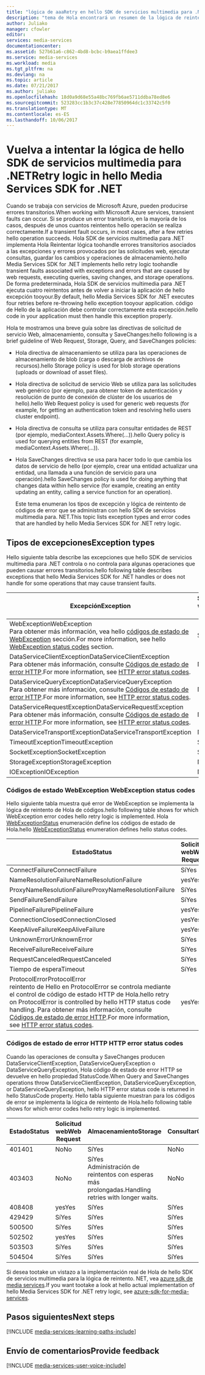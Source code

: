 ```yaml
---
title: "lógica de aaaRetry en hello SDK de servicios multimedia para .NET | Documentos de Microsoft"
description: "tema de Hola encontrará un resumen de la lógica de reintento en hello SDK de servicios multimedia para. NET."
author: Juliako
manager: cfowler
editor: 
services: media-services
documentationcenter: 
ms.assetid: 527b61a6-c862-4bd8-bcbc-b9aea1ffdee3
ms.service: media-services
ms.workload: media
ms.tgt_pltfrm: na
ms.devlang: na
ms.topic: article
ms.date: 07/21/2017
ms.author: juliako
ms.openlocfilehash: 18d0a9d68e55a48bc769fb6ae5711ddba78ed8e6
ms.sourcegitcommit: 523283cc1b3c37c428e77850964dc1c33742c5f0
ms.translationtype: MT
ms.contentlocale: es-ES
ms.lasthandoff: 10/06/2017
---
```

# <a name="retry-logic-in-hello-media-services-sdk-for-net"></a><span data-ttu-id="23529-103">Vuelva a intentar la lógica de hello SDK de servicios multimedia para .NET</span><span class="sxs-lookup"><span data-stu-id="23529-103">Retry logic in hello Media Services SDK for .NET</span></span>
<span data-ttu-id="23529-104">Cuando se trabaja con servicios de Microsoft Azure, pueden producirse errores transitorios.</span><span class="sxs-lookup"><span data-stu-id="23529-104">When working with Microsoft Azure services, transient faults can occur.</span></span> <span data-ttu-id="23529-105">Si se produce un error transitorio, en la mayoría de los casos, después de unos cuantos reintentos hello operación se realiza correctamente.</span><span class="sxs-lookup"><span data-stu-id="23529-105">If a transient fault occurs, in most cases, after a few retries hello operation succeeds.</span></span> <span data-ttu-id="23529-106">Hola SDK de servicios multimedia para .NET implementa Hola Reintentar lógica toohandle errores transitorios asociados a las excepciones y errores provocados por las solicitudes web, ejecutar consultas, guardar los cambios y operaciones de almacenamiento.</span><span class="sxs-lookup"><span data-stu-id="23529-106">hello Media Services SDK for .NET implements hello retry logic toohandle transient faults associated with exceptions and errors that are caused by web requests, executing queries, saving changes, and storage operations.</span></span>  <span data-ttu-id="23529-107">De forma predeterminada, Hola SDK de servicios multimedia para .NET ejecuta cuatro reintentos antes de volver a iniciar la aplicación de hello excepción tooyour.</span><span class="sxs-lookup"><span data-stu-id="23529-107">By default, hello Media Services SDK for .NET executes four retries before re-throwing hello exception tooyour application.</span></span> <span data-ttu-id="23529-108">código de Hello de la aplicación debe controlar correctamente esta excepción.</span><span class="sxs-lookup"><span data-stu-id="23529-108">hello code in your application must then handle this exception properly.</span></span>  

 <span data-ttu-id="23529-109">Hola te mostramos una breve guía sobre las directivas de solicitud de servicio Web, almacenamiento, consulta y SaveChanges:</span><span class="sxs-lookup"><span data-stu-id="23529-109">hello following is a brief guideline of Web Request, Storage, Query, and SaveChanges policies:</span></span>  

* <span data-ttu-id="23529-110">Hola directiva de almacenamiento se utiliza para las operaciones de almacenamiento de blob (carga o descarga de archivos de recursos).</span><span class="sxs-lookup"><span data-stu-id="23529-110">hello Storage policy is used for blob storage operations (uploads or download of asset files).</span></span>  
* <span data-ttu-id="23529-111">Hola directiva de solicitud de servicio Web se utiliza para las solicitudes web genérico (por ejemplo, para obtener token de autenticación y resolución de punto de conexión de clúster de los usuarios de hello).</span><span class="sxs-lookup"><span data-stu-id="23529-111">hello Web Request policy is used for generic web requests (for example, for getting an authentication token and resolving hello users cluster endpoint).</span></span>  
* <span data-ttu-id="23529-112">Hola directiva de consulta se utiliza para consultar entidades de REST (por ejemplo, mediaContext.Assets.Where(...)).</span><span class="sxs-lookup"><span data-stu-id="23529-112">hello Query policy is used for querying entities from REST (for example, mediaContext.Assets.Where(…)).</span></span>  
* <span data-ttu-id="23529-113">Hola SaveChanges directiva se usa para hacer todo lo que cambia los datos de servicio de hello (por ejemplo, crear una entidad actualizar una entidad, una llamada a una función de servicio para una operación).</span><span class="sxs-lookup"><span data-stu-id="23529-113">hello SaveChanges policy is used for doing anything that changes data within hello service (for example, creating an entity updating an entity, calling a service function for an operation).</span></span>  
  
  <span data-ttu-id="23529-114">Este tema enumeran los tipos de excepción y lógica de reintento de códigos de error que se administran con hello SDK de servicios multimedia para. NET.</span><span class="sxs-lookup"><span data-stu-id="23529-114">This topic lists exception types and error codes that are handled by hello Media Services SDK for .NET retry logic.</span></span>  

## <a name="exception-types"></a><span data-ttu-id="23529-115">Tipos de excepciones</span><span class="sxs-lookup"><span data-stu-id="23529-115">Exception types</span></span>
<span data-ttu-id="23529-116">Hello siguiente tabla describe las excepciones que hello SDK de servicios multimedia para .NET controla o no controla para algunas operaciones que pueden causar errores transitorios.</span><span class="sxs-lookup"><span data-stu-id="23529-116">hello following table describes exceptions that hello Media Services SDK for .NET handles or does not handle for some operations that may cause transient faults.</span></span>  

| <span data-ttu-id="23529-117">Excepción</span><span class="sxs-lookup"><span data-stu-id="23529-117">Exception</span></span> | <span data-ttu-id="23529-118">Solicitud web</span><span class="sxs-lookup"><span data-stu-id="23529-118">Web Request</span></span> | <span data-ttu-id="23529-119">Almacenamiento</span><span class="sxs-lookup"><span data-stu-id="23529-119">Storage</span></span> | <span data-ttu-id="23529-120">Consultar</span><span class="sxs-lookup"><span data-stu-id="23529-120">Query</span></span> | <span data-ttu-id="23529-121">SaveChanges</span><span class="sxs-lookup"><span data-stu-id="23529-121">SaveChanges</span></span> |
| --- | --- | --- | --- | --- |
| <span data-ttu-id="23529-122">WebException</span><span class="sxs-lookup"><span data-stu-id="23529-122">WebException</span></span><br/><span data-ttu-id="23529-123">Para obtener más información, vea hello [códigos de estado de WebException](media-services-retry-logic-in-dotnet-sdk.md#WebExceptionStatus) sección.</span><span class="sxs-lookup"><span data-stu-id="23529-123">For more information, see hello [WebException status codes](media-services-retry-logic-in-dotnet-sdk.md#WebExceptionStatus) section.</span></span> |<span data-ttu-id="23529-124">Sí</span><span class="sxs-lookup"><span data-stu-id="23529-124">Yes</span></span> |<span data-ttu-id="23529-125">Sí</span><span class="sxs-lookup"><span data-stu-id="23529-125">Yes</span></span> |<span data-ttu-id="23529-126">Sí</span><span class="sxs-lookup"><span data-stu-id="23529-126">Yes</span></span> |<span data-ttu-id="23529-127">Sí</span><span class="sxs-lookup"><span data-stu-id="23529-127">Yes</span></span> |
| <span data-ttu-id="23529-128">DataServiceClientException</span><span class="sxs-lookup"><span data-stu-id="23529-128">DataServiceClientException</span></span><br/> <span data-ttu-id="23529-129">Para obtener más información, consulte [Códigos de estado de error HTTP](media-services-retry-logic-in-dotnet-sdk.md#HTTPStatusCode).</span><span class="sxs-lookup"><span data-stu-id="23529-129">For more information, see [HTTP error status codes](media-services-retry-logic-in-dotnet-sdk.md#HTTPStatusCode).</span></span> |<span data-ttu-id="23529-130">No</span><span class="sxs-lookup"><span data-stu-id="23529-130">No</span></span> |<span data-ttu-id="23529-131">Sí</span><span class="sxs-lookup"><span data-stu-id="23529-131">Yes</span></span> |<span data-ttu-id="23529-132">Sí</span><span class="sxs-lookup"><span data-stu-id="23529-132">Yes</span></span> |<span data-ttu-id="23529-133">Sí</span><span class="sxs-lookup"><span data-stu-id="23529-133">Yes</span></span> |
| <span data-ttu-id="23529-134">DataServiceQueryException</span><span class="sxs-lookup"><span data-stu-id="23529-134">DataServiceQueryException</span></span><br/> <span data-ttu-id="23529-135">Para obtener más información, consulte [Códigos de estado de error HTTP](media-services-retry-logic-in-dotnet-sdk.md#HTTPStatusCode).</span><span class="sxs-lookup"><span data-stu-id="23529-135">For more information, see [HTTP error status codes](media-services-retry-logic-in-dotnet-sdk.md#HTTPStatusCode).</span></span> |<span data-ttu-id="23529-136">No</span><span class="sxs-lookup"><span data-stu-id="23529-136">No</span></span> |<span data-ttu-id="23529-137">Sí</span><span class="sxs-lookup"><span data-stu-id="23529-137">Yes</span></span> |<span data-ttu-id="23529-138">Sí</span><span class="sxs-lookup"><span data-stu-id="23529-138">Yes</span></span> |<span data-ttu-id="23529-139">yes</span><span class="sxs-lookup"><span data-stu-id="23529-139">Yes</span></span> |
| <span data-ttu-id="23529-140">DataServiceRequestException</span><span class="sxs-lookup"><span data-stu-id="23529-140">DataServiceRequestException</span></span><br/> <span data-ttu-id="23529-141">Para obtener más información, consulte [Códigos de estado de error HTTP](media-services-retry-logic-in-dotnet-sdk.md#HTTPStatusCode).</span><span class="sxs-lookup"><span data-stu-id="23529-141">For more information, see [HTTP error status codes](media-services-retry-logic-in-dotnet-sdk.md#HTTPStatusCode).</span></span> |<span data-ttu-id="23529-142">No</span><span class="sxs-lookup"><span data-stu-id="23529-142">No</span></span> |<span data-ttu-id="23529-143">Sí</span><span class="sxs-lookup"><span data-stu-id="23529-143">Yes</span></span> |<span data-ttu-id="23529-144">Sí</span><span class="sxs-lookup"><span data-stu-id="23529-144">Yes</span></span> |<span data-ttu-id="23529-145">Sí</span><span class="sxs-lookup"><span data-stu-id="23529-145">Yes</span></span> |
| <span data-ttu-id="23529-146">DataServiceTransportException</span><span class="sxs-lookup"><span data-stu-id="23529-146">DataServiceTransportException</span></span> |<span data-ttu-id="23529-147">No</span><span class="sxs-lookup"><span data-stu-id="23529-147">No</span></span> |<span data-ttu-id="23529-148">No</span><span class="sxs-lookup"><span data-stu-id="23529-148">No</span></span> |<span data-ttu-id="23529-149">Sí</span><span class="sxs-lookup"><span data-stu-id="23529-149">Yes</span></span> |<span data-ttu-id="23529-150">Sí</span><span class="sxs-lookup"><span data-stu-id="23529-150">Yes</span></span> |
| <span data-ttu-id="23529-151">TimeoutException</span><span class="sxs-lookup"><span data-stu-id="23529-151">TimeoutException</span></span> |<span data-ttu-id="23529-152">Sí</span><span class="sxs-lookup"><span data-stu-id="23529-152">Yes</span></span> |<span data-ttu-id="23529-153">Sí</span><span class="sxs-lookup"><span data-stu-id="23529-153">Yes</span></span> |<span data-ttu-id="23529-154">Sí</span><span class="sxs-lookup"><span data-stu-id="23529-154">Yes</span></span> |<span data-ttu-id="23529-155">No</span><span class="sxs-lookup"><span data-stu-id="23529-155">No</span></span> |
| <span data-ttu-id="23529-156">SocketException</span><span class="sxs-lookup"><span data-stu-id="23529-156">SocketException</span></span> |<span data-ttu-id="23529-157">Sí</span><span class="sxs-lookup"><span data-stu-id="23529-157">Yes</span></span> |<span data-ttu-id="23529-158">Sí</span><span class="sxs-lookup"><span data-stu-id="23529-158">Yes</span></span> |<span data-ttu-id="23529-159">Sí</span><span class="sxs-lookup"><span data-stu-id="23529-159">Yes</span></span> |<span data-ttu-id="23529-160">yes</span><span class="sxs-lookup"><span data-stu-id="23529-160">Yes</span></span> |
| <span data-ttu-id="23529-161">StorageException</span><span class="sxs-lookup"><span data-stu-id="23529-161">StorageException</span></span> |<span data-ttu-id="23529-162">No</span><span class="sxs-lookup"><span data-stu-id="23529-162">No</span></span> |<span data-ttu-id="23529-163">Sí</span><span class="sxs-lookup"><span data-stu-id="23529-163">Yes</span></span> |<span data-ttu-id="23529-164">No</span><span class="sxs-lookup"><span data-stu-id="23529-164">No</span></span> |<span data-ttu-id="23529-165">No</span><span class="sxs-lookup"><span data-stu-id="23529-165">No</span></span> |
| <span data-ttu-id="23529-166">IOException</span><span class="sxs-lookup"><span data-stu-id="23529-166">IOException</span></span> |<span data-ttu-id="23529-167">No</span><span class="sxs-lookup"><span data-stu-id="23529-167">No</span></span> |<span data-ttu-id="23529-168">Sí</span><span class="sxs-lookup"><span data-stu-id="23529-168">Yes</span></span> |<span data-ttu-id="23529-169">No</span><span class="sxs-lookup"><span data-stu-id="23529-169">No</span></span> |<span data-ttu-id="23529-170">No</span><span class="sxs-lookup"><span data-stu-id="23529-170">No</span></span> |

### <span data-ttu-id="23529-171"><a name="WebExceptionStatus"></a> Códigos de estado WebException</span><span class="sxs-lookup"><span data-stu-id="23529-171"><a name="WebExceptionStatus"></a> WebException status codes</span></span>
<span data-ttu-id="23529-172">Hello siguiente tabla muestra qué error de WebException se implementa la lógica de reintento de Hola de códigos.</span><span class="sxs-lookup"><span data-stu-id="23529-172">hello following table shows for which WebException error codes hello retry logic is implemented.</span></span> <span data-ttu-id="23529-173">Hola [WebExceptionStatus](http://msdn.microsoft.com/library/system.net.webexceptionstatus.aspx) enumeración define los códigos de estado de Hola.</span><span class="sxs-lookup"><span data-stu-id="23529-173">hello [WebExceptionStatus](http://msdn.microsoft.com/library/system.net.webexceptionstatus.aspx) enumeration defines hello status codes.</span></span>  

| <span data-ttu-id="23529-174">Estado</span><span class="sxs-lookup"><span data-stu-id="23529-174">Status</span></span> | <span data-ttu-id="23529-175">Solicitud web</span><span class="sxs-lookup"><span data-stu-id="23529-175">Web Request</span></span> | <span data-ttu-id="23529-176">Almacenamiento</span><span class="sxs-lookup"><span data-stu-id="23529-176">Storage</span></span> | <span data-ttu-id="23529-177">Consultar</span><span class="sxs-lookup"><span data-stu-id="23529-177">Query</span></span> | <span data-ttu-id="23529-178">SaveChanges</span><span class="sxs-lookup"><span data-stu-id="23529-178">SaveChanges</span></span> |
| --- | --- | --- | --- | --- |
| <span data-ttu-id="23529-179">ConnectFailure</span><span class="sxs-lookup"><span data-stu-id="23529-179">ConnectFailure</span></span> |<span data-ttu-id="23529-180">Sí</span><span class="sxs-lookup"><span data-stu-id="23529-180">Yes</span></span> |<span data-ttu-id="23529-181">Sí</span><span class="sxs-lookup"><span data-stu-id="23529-181">Yes</span></span> |<span data-ttu-id="23529-182">Sí</span><span class="sxs-lookup"><span data-stu-id="23529-182">Yes</span></span> |<span data-ttu-id="23529-183">Sí</span><span class="sxs-lookup"><span data-stu-id="23529-183">Yes</span></span> |
| <span data-ttu-id="23529-184">NameResolutionFailure</span><span class="sxs-lookup"><span data-stu-id="23529-184">NameResolutionFailure</span></span> |<span data-ttu-id="23529-185">yes</span><span class="sxs-lookup"><span data-stu-id="23529-185">Yes</span></span> |<span data-ttu-id="23529-186">Sí</span><span class="sxs-lookup"><span data-stu-id="23529-186">Yes</span></span> |<span data-ttu-id="23529-187">Sí</span><span class="sxs-lookup"><span data-stu-id="23529-187">Yes</span></span> |<span data-ttu-id="23529-188">Sí</span><span class="sxs-lookup"><span data-stu-id="23529-188">Yes</span></span> |
| <span data-ttu-id="23529-189">ProxyNameResolutionFailure</span><span class="sxs-lookup"><span data-stu-id="23529-189">ProxyNameResolutionFailure</span></span> |<span data-ttu-id="23529-190">Sí</span><span class="sxs-lookup"><span data-stu-id="23529-190">Yes</span></span> |<span data-ttu-id="23529-191">Sí</span><span class="sxs-lookup"><span data-stu-id="23529-191">Yes</span></span> |<span data-ttu-id="23529-192">Sí</span><span class="sxs-lookup"><span data-stu-id="23529-192">Yes</span></span> |<span data-ttu-id="23529-193">yes</span><span class="sxs-lookup"><span data-stu-id="23529-193">Yes</span></span> |
| <span data-ttu-id="23529-194">SendFailure</span><span class="sxs-lookup"><span data-stu-id="23529-194">SendFailure</span></span> |<span data-ttu-id="23529-195">Sí</span><span class="sxs-lookup"><span data-stu-id="23529-195">Yes</span></span> |<span data-ttu-id="23529-196">Sí</span><span class="sxs-lookup"><span data-stu-id="23529-196">Yes</span></span> |<span data-ttu-id="23529-197">Sí</span><span class="sxs-lookup"><span data-stu-id="23529-197">Yes</span></span> |<span data-ttu-id="23529-198">yes</span><span class="sxs-lookup"><span data-stu-id="23529-198">Yes</span></span> |
| <span data-ttu-id="23529-199">PipelineFailure</span><span class="sxs-lookup"><span data-stu-id="23529-199">PipelineFailure</span></span> |<span data-ttu-id="23529-200">yes</span><span class="sxs-lookup"><span data-stu-id="23529-200">Yes</span></span> |<span data-ttu-id="23529-201">Sí</span><span class="sxs-lookup"><span data-stu-id="23529-201">Yes</span></span> |<span data-ttu-id="23529-202">Sí</span><span class="sxs-lookup"><span data-stu-id="23529-202">Yes</span></span> |<span data-ttu-id="23529-203">No</span><span class="sxs-lookup"><span data-stu-id="23529-203">No</span></span> |
| <span data-ttu-id="23529-204">ConnectionClosed</span><span class="sxs-lookup"><span data-stu-id="23529-204">ConnectionClosed</span></span> |<span data-ttu-id="23529-205">yes</span><span class="sxs-lookup"><span data-stu-id="23529-205">Yes</span></span> |<span data-ttu-id="23529-206">Sí</span><span class="sxs-lookup"><span data-stu-id="23529-206">Yes</span></span> |<span data-ttu-id="23529-207">Sí</span><span class="sxs-lookup"><span data-stu-id="23529-207">Yes</span></span> |<span data-ttu-id="23529-208">No</span><span class="sxs-lookup"><span data-stu-id="23529-208">No</span></span> |
| <span data-ttu-id="23529-209">KeepAliveFailure</span><span class="sxs-lookup"><span data-stu-id="23529-209">KeepAliveFailure</span></span> |<span data-ttu-id="23529-210">yes</span><span class="sxs-lookup"><span data-stu-id="23529-210">Yes</span></span> |<span data-ttu-id="23529-211">Sí</span><span class="sxs-lookup"><span data-stu-id="23529-211">Yes</span></span> |<span data-ttu-id="23529-212">Sí</span><span class="sxs-lookup"><span data-stu-id="23529-212">Yes</span></span> |<span data-ttu-id="23529-213">No</span><span class="sxs-lookup"><span data-stu-id="23529-213">No</span></span> |
| <span data-ttu-id="23529-214">UnknownError</span><span class="sxs-lookup"><span data-stu-id="23529-214">UnknownError</span></span> |<span data-ttu-id="23529-215">Sí</span><span class="sxs-lookup"><span data-stu-id="23529-215">Yes</span></span> |<span data-ttu-id="23529-216">Sí</span><span class="sxs-lookup"><span data-stu-id="23529-216">Yes</span></span> |<span data-ttu-id="23529-217">Sí</span><span class="sxs-lookup"><span data-stu-id="23529-217">Yes</span></span> |<span data-ttu-id="23529-218">No</span><span class="sxs-lookup"><span data-stu-id="23529-218">No</span></span> |
| <span data-ttu-id="23529-219">ReceiveFailure</span><span class="sxs-lookup"><span data-stu-id="23529-219">ReceiveFailure</span></span> |<span data-ttu-id="23529-220">Sí</span><span class="sxs-lookup"><span data-stu-id="23529-220">Yes</span></span> |<span data-ttu-id="23529-221">Sí</span><span class="sxs-lookup"><span data-stu-id="23529-221">Yes</span></span> |<span data-ttu-id="23529-222">Sí</span><span class="sxs-lookup"><span data-stu-id="23529-222">Yes</span></span> |<span data-ttu-id="23529-223">No</span><span class="sxs-lookup"><span data-stu-id="23529-223">No</span></span> |
| <span data-ttu-id="23529-224">RequestCanceled</span><span class="sxs-lookup"><span data-stu-id="23529-224">RequestCanceled</span></span> |<span data-ttu-id="23529-225">Sí</span><span class="sxs-lookup"><span data-stu-id="23529-225">Yes</span></span> |<span data-ttu-id="23529-226">Sí</span><span class="sxs-lookup"><span data-stu-id="23529-226">Yes</span></span> |<span data-ttu-id="23529-227">Sí</span><span class="sxs-lookup"><span data-stu-id="23529-227">Yes</span></span> |<span data-ttu-id="23529-228">No</span><span class="sxs-lookup"><span data-stu-id="23529-228">No</span></span> |
| <span data-ttu-id="23529-229">Tiempo de espera</span><span class="sxs-lookup"><span data-stu-id="23529-229">Timeout</span></span> |<span data-ttu-id="23529-230">Sí</span><span class="sxs-lookup"><span data-stu-id="23529-230">Yes</span></span> |<span data-ttu-id="23529-231">Sí</span><span class="sxs-lookup"><span data-stu-id="23529-231">Yes</span></span> |<span data-ttu-id="23529-232">Sí</span><span class="sxs-lookup"><span data-stu-id="23529-232">Yes</span></span> |<span data-ttu-id="23529-233">No</span><span class="sxs-lookup"><span data-stu-id="23529-233">No</span></span> |
| <span data-ttu-id="23529-234">ProtocolError</span><span class="sxs-lookup"><span data-stu-id="23529-234">ProtocolError</span></span> <br/><span data-ttu-id="23529-235">reintento de Hello en ProtocolError se controla mediante el control de código de estado HTTP de Hola.</span><span class="sxs-lookup"><span data-stu-id="23529-235">hello retry on ProtocolError is controlled by hello HTTP status code handling.</span></span> <span data-ttu-id="23529-236">Para obtener más información, consulte [Códigos de estado de error HTTP](media-services-retry-logic-in-dotnet-sdk.md#HTTPStatusCode).</span><span class="sxs-lookup"><span data-stu-id="23529-236">For more information, see [HTTP error status codes](media-services-retry-logic-in-dotnet-sdk.md#HTTPStatusCode).</span></span> |<span data-ttu-id="23529-237">yes</span><span class="sxs-lookup"><span data-stu-id="23529-237">Yes</span></span> |<span data-ttu-id="23529-238">Sí</span><span class="sxs-lookup"><span data-stu-id="23529-238">Yes</span></span> |<span data-ttu-id="23529-239">Sí</span><span class="sxs-lookup"><span data-stu-id="23529-239">Yes</span></span> |<span data-ttu-id="23529-240">Sí</span><span class="sxs-lookup"><span data-stu-id="23529-240">Yes</span></span> |

### <span data-ttu-id="23529-241"><a name="HTTPStatusCode"></a> Códigos de estado de error HTTP</span><span class="sxs-lookup"><span data-stu-id="23529-241"><a name="HTTPStatusCode"></a> HTTP error status codes</span></span>
<span data-ttu-id="23529-242">Cuando las operaciones de consulta y SaveChanges producen DataServiceClientException, DataServiceQueryException o DataServiceQueryException, Hola código de estado de error HTTP se devuelve en hello propiedad StatusCode.</span><span class="sxs-lookup"><span data-stu-id="23529-242">When Query and SaveChanges operations throw DataServiceClientException, DataServiceQueryException, or DataServiceQueryException, hello HTTP error status code is returned in hello StatusCode property.</span></span>  <span data-ttu-id="23529-243">Hello tabla siguiente muestran para los códigos de error se implementa la lógica de reintento de Hola.</span><span class="sxs-lookup"><span data-stu-id="23529-243">hello following table shows for which error codes hello retry logic is implemented.</span></span>  

| <span data-ttu-id="23529-244">Estado</span><span class="sxs-lookup"><span data-stu-id="23529-244">Status</span></span> | <span data-ttu-id="23529-245">Solicitud web</span><span class="sxs-lookup"><span data-stu-id="23529-245">Web Request</span></span> | <span data-ttu-id="23529-246">Almacenamiento</span><span class="sxs-lookup"><span data-stu-id="23529-246">Storage</span></span> | <span data-ttu-id="23529-247">Consultar</span><span class="sxs-lookup"><span data-stu-id="23529-247">Query</span></span> | <span data-ttu-id="23529-248">SaveChanges</span><span class="sxs-lookup"><span data-stu-id="23529-248">SaveChanges</span></span> |
| --- | --- | --- | --- | --- |
| <span data-ttu-id="23529-249">401</span><span class="sxs-lookup"><span data-stu-id="23529-249">401</span></span> |<span data-ttu-id="23529-250">No</span><span class="sxs-lookup"><span data-stu-id="23529-250">No</span></span> |<span data-ttu-id="23529-251">Sí</span><span class="sxs-lookup"><span data-stu-id="23529-251">Yes</span></span> |<span data-ttu-id="23529-252">No</span><span class="sxs-lookup"><span data-stu-id="23529-252">No</span></span> |<span data-ttu-id="23529-253">No</span><span class="sxs-lookup"><span data-stu-id="23529-253">No</span></span> |
| <span data-ttu-id="23529-254">403</span><span class="sxs-lookup"><span data-stu-id="23529-254">403</span></span> |<span data-ttu-id="23529-255">No</span><span class="sxs-lookup"><span data-stu-id="23529-255">No</span></span> |<span data-ttu-id="23529-256">Sí</span><span class="sxs-lookup"><span data-stu-id="23529-256">Yes</span></span><br/><span data-ttu-id="23529-257">Administración de reintentos con esperas más prolongadas.</span><span class="sxs-lookup"><span data-stu-id="23529-257">Handling retries with longer waits.</span></span> |<span data-ttu-id="23529-258">No</span><span class="sxs-lookup"><span data-stu-id="23529-258">No</span></span> |<span data-ttu-id="23529-259">No</span><span class="sxs-lookup"><span data-stu-id="23529-259">No</span></span> |
| <span data-ttu-id="23529-260">408</span><span class="sxs-lookup"><span data-stu-id="23529-260">408</span></span> |<span data-ttu-id="23529-261">yes</span><span class="sxs-lookup"><span data-stu-id="23529-261">Yes</span></span> |<span data-ttu-id="23529-262">Sí</span><span class="sxs-lookup"><span data-stu-id="23529-262">Yes</span></span> |<span data-ttu-id="23529-263">Sí</span><span class="sxs-lookup"><span data-stu-id="23529-263">Yes</span></span> |<span data-ttu-id="23529-264">Sí</span><span class="sxs-lookup"><span data-stu-id="23529-264">Yes</span></span> |
| <span data-ttu-id="23529-265">429</span><span class="sxs-lookup"><span data-stu-id="23529-265">429</span></span> |<span data-ttu-id="23529-266">Sí</span><span class="sxs-lookup"><span data-stu-id="23529-266">Yes</span></span> |<span data-ttu-id="23529-267">Sí</span><span class="sxs-lookup"><span data-stu-id="23529-267">Yes</span></span> |<span data-ttu-id="23529-268">Sí</span><span class="sxs-lookup"><span data-stu-id="23529-268">Yes</span></span> |<span data-ttu-id="23529-269">yes</span><span class="sxs-lookup"><span data-stu-id="23529-269">Yes</span></span> |
| <span data-ttu-id="23529-270">500</span><span class="sxs-lookup"><span data-stu-id="23529-270">500</span></span> |<span data-ttu-id="23529-271">Sí</span><span class="sxs-lookup"><span data-stu-id="23529-271">Yes</span></span> |<span data-ttu-id="23529-272">Sí</span><span class="sxs-lookup"><span data-stu-id="23529-272">Yes</span></span> |<span data-ttu-id="23529-273">Sí</span><span class="sxs-lookup"><span data-stu-id="23529-273">Yes</span></span> |<span data-ttu-id="23529-274">No</span><span class="sxs-lookup"><span data-stu-id="23529-274">No</span></span> |
| <span data-ttu-id="23529-275">502</span><span class="sxs-lookup"><span data-stu-id="23529-275">502</span></span> |<span data-ttu-id="23529-276">yes</span><span class="sxs-lookup"><span data-stu-id="23529-276">Yes</span></span> |<span data-ttu-id="23529-277">Sí</span><span class="sxs-lookup"><span data-stu-id="23529-277">Yes</span></span> |<span data-ttu-id="23529-278">Sí</span><span class="sxs-lookup"><span data-stu-id="23529-278">Yes</span></span> |<span data-ttu-id="23529-279">No</span><span class="sxs-lookup"><span data-stu-id="23529-279">No</span></span> |
| <span data-ttu-id="23529-280">503</span><span class="sxs-lookup"><span data-stu-id="23529-280">503</span></span> |<span data-ttu-id="23529-281">Sí</span><span class="sxs-lookup"><span data-stu-id="23529-281">Yes</span></span> |<span data-ttu-id="23529-282">Sí</span><span class="sxs-lookup"><span data-stu-id="23529-282">Yes</span></span> |<span data-ttu-id="23529-283">Sí</span><span class="sxs-lookup"><span data-stu-id="23529-283">Yes</span></span> |<span data-ttu-id="23529-284">Sí</span><span class="sxs-lookup"><span data-stu-id="23529-284">Yes</span></span> |
| <span data-ttu-id="23529-285">504</span><span class="sxs-lookup"><span data-stu-id="23529-285">504</span></span> |<span data-ttu-id="23529-286">Sí</span><span class="sxs-lookup"><span data-stu-id="23529-286">Yes</span></span> |<span data-ttu-id="23529-287">Sí</span><span class="sxs-lookup"><span data-stu-id="23529-287">Yes</span></span> |<span data-ttu-id="23529-288">Sí</span><span class="sxs-lookup"><span data-stu-id="23529-288">Yes</span></span> |<span data-ttu-id="23529-289">No</span><span class="sxs-lookup"><span data-stu-id="23529-289">No</span></span> |

<span data-ttu-id="23529-290">Si desea tootake un vistazo a la implementación real de Hola de hello SDK de servicios multimedia para la lógica de reintento. NET, vea [azure sdk de media services](https://github.com/Azure/azure-sdk-for-media-services/tree/dev/src/net/Client/TransientFaultHandling).</span><span class="sxs-lookup"><span data-stu-id="23529-290">If you want tootake a look at hello actual implementation of hello Media Services SDK for .NET retry logic, see [azure-sdk-for-media-services](https://github.com/Azure/azure-sdk-for-media-services/tree/dev/src/net/Client/TransientFaultHandling).</span></span>

## <a name="next-steps"></a><span data-ttu-id="23529-291">Pasos siguientes</span><span class="sxs-lookup"><span data-stu-id="23529-291">Next steps</span></span>
[!INCLUDE [media-services-learning-paths-include](../../includes/media-services-learning-paths-include.md)]

## <a name="provide-feedback"></a><span data-ttu-id="23529-292">Envío de comentarios</span><span class="sxs-lookup"><span data-stu-id="23529-292">Provide feedback</span></span>
[!INCLUDE [media-services-user-voice-include](../../includes/media-services-user-voice-include.md)]

